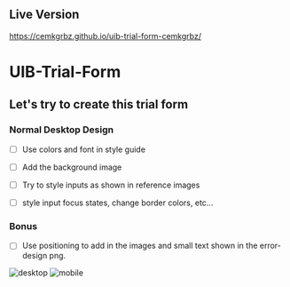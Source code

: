## Live Version

https://cemkgrbz.github.io/uib-trial-form-cemkgrbz/

# UIB-Trial-Form

## Let's try to create this trial form

### Normal Desktop Design
 
- [ ] Use colors and font in style guide

- [ ] Add the background image

- [ ] Try to style inputs as shown in reference images

- [ ] style input focus states, change border colors, etc...

### Bonus

- [ ] Use positioning to add in the images and small text shown in the error-design png.

![desktop](design/desktop-design.PNG)
![mobile](design/error-design.PNG)
